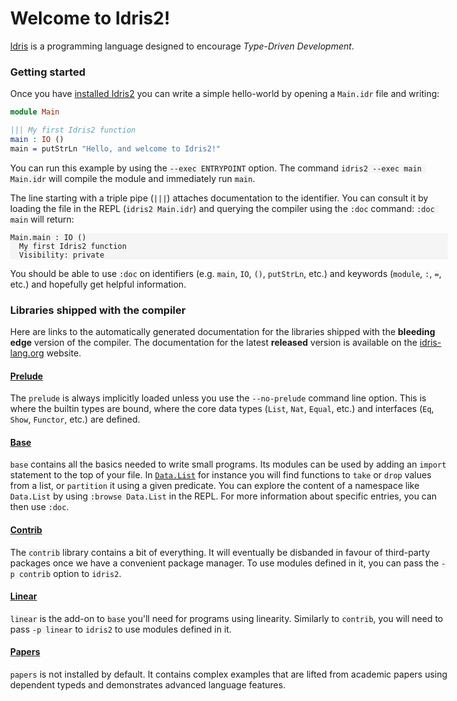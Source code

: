 <style>
body {
  width: 80%;
  max-width: 700px;
  margin: auto;
}
code {
  background-color: whitesmoke;
}
pre code {
  display: block;
}
</style>

Welcome to Idris2!
==================

[Idris](https://www.idris-lang.org/) is a programming language designed to encourage
_Type-Driven Development_.

### Getting started

Once you have [installed Idris2](https://idris2.readthedocs.io/en/latest/tutorial/starting.html#getting-started)
you can write a simple hello-world by opening a `Main.idr` file and writing:

```idris
module Main

||| My first Idris2 function
main : IO ()
main = putStrLn "Hello, and welcome to Idris2!"
```

You can run this example by using the `--exec ENTRYPOINT` option.
The command `idris2 --exec main Main.idr` will compile the module and immediately run `main`.

The line starting with a triple pipe (`|||`) attaches documentation to the identifier. You
can consult it by loading the file in the REPL (`idris2 Main.idr`) and querying the compiler
using the `:doc` command: `:doc main` will return:

    Main.main : IO ()
      My first Idris2 function
      Visibility: private

You should be able to use `:doc` on identifiers (e.g. `main`, `IO`, `()`, `putStrLn`, etc.) and
keywords (`module`, `:`, `=`, etc.) and hopefully get helpful information.

### Libraries shipped with the compiler

Here are links to the automatically generated documentation for the libraries shipped with the
**bleeding edge** version of the compiler. The documentation for the latest **released** version
is available on the [idris-lang.org](https://www.idris-lang.org/pages/documentation.html) website.

#### [Prelude](https://idris-lang.github.io/Idris2/prelude)

The `prelude` is always implicitly loaded unless you use the `--no-prelude` command line option.
This is where the builtin types are bound, where the core data types (`List`, `Nat`, `Equal`, etc.)
and interfaces (`Eq`, `Show`, `Functor`, etc.) are defined.

#### [Base](https://idris-lang.github.io/Idris2/base)

`base` contains all the basics needed to write small programs. Its modules can be used by adding
an `import` statement to the top of your file.
In [`Data.List`](https://idris-lang.github.io/Idris2/base/docs/Data.List.html) for instance you
will find functions to `take` or `drop` values from a list, or `partition` it using a given predicate.
You can explore the content of a namespace like `Data.List` by using `:browse Data.List` in the REPL.
For more information about specific entries, you can then use `:doc`.

#### [Contrib](https://idris-lang.github.io/Idris2/contrib)

The `contrib` library contains a bit of everything. It will eventually be disbanded in favour of
third-party packages once we have a convenient package manager. To use modules defined in it, you
can pass the `-p contrib` option to `idris2`.

#### [Linear](https://idris-lang.github.io/Idris2/linear)

`linear` is the add-on to `base` you'll need for programs using linearity. Similarly to `contrib`,
you will need to pass `-p linear` to `idris2` to use modules defined in it.

#### [Papers](https://idris-lang.github.io/Idris2/papers)

`papers` is not installed by default.
It contains complex examples that are lifted from academic papers using dependent typeds
and demonstrates advanced language features.
